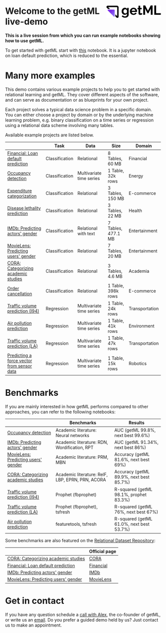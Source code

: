 <img src="assets/getml_logo.png"
     width="35%"
     align=right
     alt="getML logo"
     style="margin-top: 1.5rem;">

# Welcome to the getML live-demo

**This is a live session from which you can run example notebooks showing how to use getML.**

To get started with getML start with [this](loans.ipynb) notebook. It is a jupyter notebook on loan default prediction, which is reduced to the essential.

# Many more examples

This demo contains various example projects to help you to get started
with relational learning and getML. They cover different aspects of the software, and can serve as documentation or
as blueprints for your own project.

Each project solves a typical data science problem in a specific domain. You
can either choose a project by domain or by the underlying machine learning
problem, e.g. binary classification on a time series or regression using a
relational data scheme involving many tables.

Available example projects are listed below.

|                                                           | Task           | Data                     | Size               | Domain         |
| --------------------------------------------------------- | -------------- | ------------------------ | ------------------ | -------------- |
| [Financial: Loan default prediction][loansnb]             | Classification | Relational               | 8 Tables, 60 MB    | Financial      |
| [Occupancy detection][occupancynb]                        | Classification | Multivariate time series | 1 Table, 32k rows  | Energy         |
| [Expenditure categorization][consumerexpendituresnb]      | Classification | Relational               | 3 Tables, 150 MB   | E-commerce     |
| [Disease lethality prediction][atherosclerosisnb]         | Classification | Relational               | 3 Tables, 22 MB    | Health         |
| [IMDb: Predicting actors' gender][imdbnb]                 | Classification | Relational with text     | 7 Tables, 477.1 MB | Entertainment  |
| [MovieLens: Predicting users' gender][movielensnb]        | Classification | Relational               | 7 Tables, 20 MB    | Entertainment  |
| [CORA: Categorizing academic studies][coranb]             | Classification | Relational               | 3 Tables, 4.6 MB   | Academia       |
| [Order cancellation][onlineretailnb]                      | Classification | Relational               | 1 Table, 398k rows | E-commerce     |
| [Traffic volume prediction (I94)][interstate94nb]         | Regression     | Multivariate time series | 1 Table, 24k rows  | Transportation |
| [Air pollution prediction][airpollutionnb]                | Regression     | Multivariate time series | 1 Table, 41k rows  | Environment    |
| [Traffic volume prediction (LA)][dodgersnb]               | Regression     | Multivariate time series | 1 Table, 47k rows  | Transportation |
| [Predicting a force vector from sensor data][robotnb]     | Regression     | Multivariate time series | 1 Table, 15k rows  | Robotics       |


# Benchmarks

If you are mainly interested in how getML performs compared to other approaches, you can refer to the following notebooks:

|                                                    | Benchmarks                                       | Results                                     |
| -------------------------------------------------- | ------------------------------------------------ | ------------------------------------------- |
| [Occupancy detection][occupancynb]                 | Academic literature: Neural networks             | AUC (getML 99.8%, next best 99.6%)          |
| [IMDb: Predicting actors' gender][imdbnb]          | Academic literature: RDN, Wordification, RPT     | AUC (getML 91.34%, next best 86%)           |
| [MovieLens: Predicting users' gender][movielensnb] | Academic literature: PRM, MBN                    | Accuracy (getML 81.6%, next best 69%)       |
| [CORA: Categorizing academic studies][coranb]      | Academic literature: RelF, LBP, EPRN, PRN, ACORA | Accuracy (getML 89.9%, next best 85.7%)     |
| [Traffic volume prediction (I94)][interstate94nb]  | Prophet (fbprophet)                              | R-squared (getML 98.1%, prophet 83.3%)      |
| [Traffic volume prediction (LA)][dodgersnb]        | Prophet (fbprophet), tsfresh                     | R-squared (getML 76%, next best 67%)        |
| [Air pollution prediction][airpollutionnb]         | featuretools, tsfresh                            | R-squared (getML 61.0%, next best 53.7%)    |

Some benchmarks are also featured on the [Relational Dataset Repository](https://relational-data.org/):

|                                                     | Official page                                                 |
| --------------------------------------------------- | ------------------------------------------------------------- |
| [CORA: Categorizing academic studies][coranb]       | [CORA](https://relational-data.org/dataset/CORA)              |
| [Financial: Loan default prediction][loansnb]       | [Financial](https://relational-data.org/dataset/Financial)    |
| [IMDb: Predicting actors' gender][imdbnb]           | [IMDb](https://relational-data.org/dataset/IMDb)              |
| [MovieLens: Predicting users' gender][movielensnb]  | [MovieLens](https://relational-data.org/dataset/MovieLens)    |

[loansnb]: loans.ipynb
[occupancynb]: occupancy.ipynb
[consumerexpendituresnb]: consumer_expenditures.ipynb
[atherosclerosisnb]: atherosclerosis.ipynb
[imdbnb]: imdb.ipynb
[movielensnb]: movie_lens.ipynb
[coranb]: cora.ipynb
[onlineretailnb]: online_retail.ipynb
[interstate94nb]: interstate94.ipynb
[airpollutionnb]: air_pollution.ipynb
[dodgersnb]: dodgers.ipynb
[robotnb]: robot.ipynb



# Get in contact

If you have any question schedule a [call with Alex](https://getml.com/contact), the co-founder of getML, or write us an [email](mailto:hello@getml.com). Do you prefer a guided demo held by us? Just contact us to make an appointment.